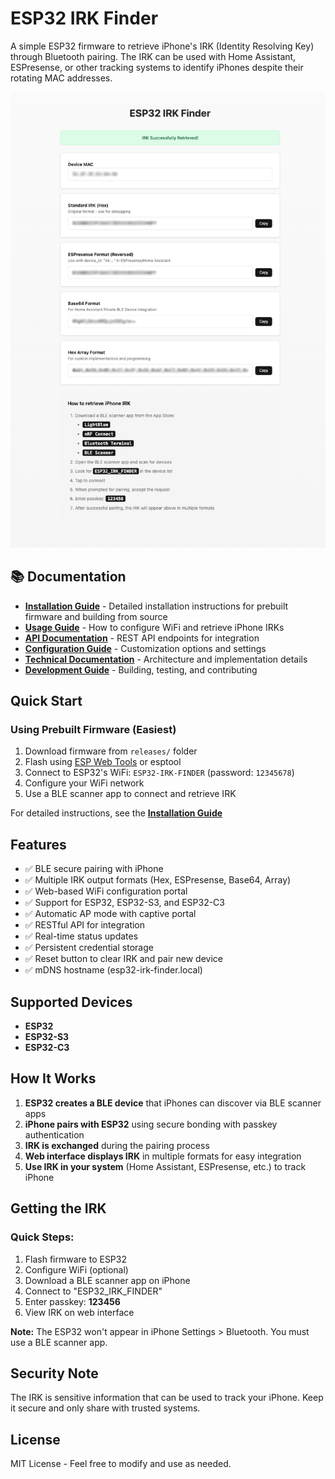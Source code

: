 # ESP32 IRK Finder

A simple ESP32 firmware to retrieve iPhone's IRK (Identity Resolving Key) through Bluetooth pairing. The IRK can be used with Home Assistant, ESPresense, or other tracking systems to identify iPhones despite their rotating MAC addresses.

![ESP32 IRK Finder Web Interface](esp32-irk-finder-webserver.jpg)

## 📚 Documentation

- **[Installation Guide](docs/installation.md)** - Detailed installation instructions for prebuilt firmware and building from source
- **[Usage Guide](docs/usage.md)** - How to configure WiFi and retrieve iPhone IRKs
- **[API Documentation](docs/api.md)** - REST API endpoints for integration
- **[Configuration Guide](docs/configuration.md)** - Customization options and settings
- **[Technical Documentation](docs/technical.md)** - Architecture and implementation details
- **[Development Guide](docs/development.md)** - Building, testing, and contributing

## Quick Start

### Using Prebuilt Firmware (Easiest)

1. Download firmware from `releases/` folder
2. Flash using [ESP Web Tools](https://web.esphome.io/) or esptool
3. Connect to ESP32's WiFi: `ESP32-IRK-FINDER` (password: `12345678`)
4. Configure your WiFi network
5. Use a BLE scanner app to connect and retrieve IRK

For detailed instructions, see the **[Installation Guide](docs/installation.md)**

## Features

- ✅ BLE secure pairing with iPhone
- ✅ Multiple IRK output formats (Hex, ESPresense, Base64, Array)
- ✅ Web-based WiFi configuration portal
- ✅ Support for ESP32, ESP32-S3, and ESP32-C3
- ✅ Automatic AP mode with captive portal
- ✅ RESTful API for integration
- ✅ Real-time status updates
- ✅ Persistent credential storage
- ✅ Reset button to clear IRK and pair new device
- ✅ mDNS hostname (esp32-irk-finder.local)

## Supported Devices

- **ESP32**
- **ESP32-S3**
- **ESP32-C3**

## How It Works

1. **ESP32 creates a BLE device** that iPhones can discover via BLE scanner apps
2. **iPhone pairs with ESP32** using secure bonding with passkey authentication
3. **IRK is exchanged** during the pairing process
4. **Web interface displays IRK** in multiple formats for easy integration
5. **Use IRK in your system** (Home Assistant, ESPresense, etc.) to track iPhone

## Getting the IRK

### Quick Steps:
1. Flash firmware to ESP32
2. Configure WiFi (optional)
3. Download a BLE scanner app on iPhone
4. Connect to "ESP32_IRK_FINDER"
5. Enter passkey: **123456**
6. View IRK on web interface

**Note:** The ESP32 won't appear in iPhone Settings > Bluetooth. You must use a BLE scanner app.

## Security Note

The IRK is sensitive information that can be used to track your iPhone. Keep it secure and only share with trusted systems.

## License

MIT License - Feel free to modify and use as needed.